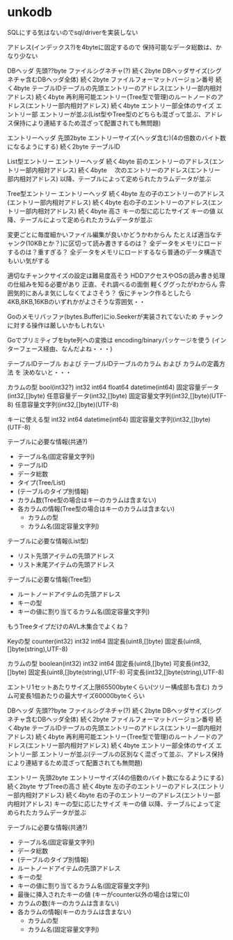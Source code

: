 # unkodb

SQLにする気はないのでsql/driverを実装しない

アドレス(インデックス?)を4byteに固定するので
保持可能なデータ総数は、かなり少ない

DBヘッダ
    先頭??byte  ファイルシグネチャ(?)
    続く2byte   DBヘッダサイズ(シグネチャ含むDBヘッダ全体)
    続く2byte   ファイルフォーマットバージョン番号
    続く4byte   テーブルIDテーブルの先頭エントリーのアドレス(エントリー部内相対アドレス)
    続く4byte   再利用可能エントリー(Tree型で管理)のルートノードのアドレス(エントリー部内相対アドレス)
    続く4byte   エントリー部全体のサイズ
エントリー部
    エントリーが並ぶ(List型やTree型のどちらも混ざって並ぶ、アドレス保持により連結するため混ざって配置されても無問題)
    

エントリーヘッダ
    先頭2byte    エントリーサイズ(ヘッダ含む)(4の倍数のバイト数になるようにする)
    続く2byte    テーブルID

List型エントリー
    エントリーヘッダ
    続く4byte    前のエントリーのアドレス(エントリー部内相対アドレス)
    続く4byte  　次のエントリーのアドレス(エントリー部内相対アドレス)
    以降、テーブルによって定められたカラムデータが並ぶ

Tree型エントリー
    エントリーヘッダ
    続く4byte                左の子のエントリーのアドレス(エントリー部内相対アドレス)
    続く4byte                右の子のエントリーのアドレス(エントリー部内相対アドレス)
    続く4byte                高さ
    キーの型に応じたサイズ   キーの値
    以降、テーブルによって定められたカラムデータが並ぶ



変更ごとに毎度細かいファイル編集が良いかどうかわからん
たとえば適当なチャンク(10KBとか？)に区切って読み書きするのは？
全データをメモリにロードするのは？重すぎる？
全データをメモリにロードするなら普通のデータ構造でもいい気がする

適切なチャンクサイズの設定は難易度高そう
HDDアクセスやOSの読み書き処理の仕組みを知る必要があり
正直、それ調べるの面倒
軽くググったがわからん
雰囲気的にあんま気にしなくてよさそう？
仮にチャンク作るとしたら4KB,8KB,16KBのいずれかがよさそうな雰囲気・・

Goのメモリバッファ(bytes.Buffer)にio.Seekerが実装されてないため
チャンクに対する操作は厳しいかもしれない

Goでプリミティブをbyte列への変換は
encoding/binaryパッケージを使う
(インターフェース経由、なんだよね・・・)

テーブルIDテーブル
および
テーブルIDテーブルのカラム
および
カラムの定義方法
を
決めないと・・・



カラムの型
bool(int32?)
int32
int64
float64
datetime(int64)
固定容量データ(int32,[]byte)
任意容量データ(int32,[]byte)
固定容量文字列(int32,[]byte)(UTF-8)
任意容量文字列(int32,[]byte)(UTF-8)


キーに使える型
int32
int64
datetime(int64)
固定容量文字列(int32,[]byte)(UTF-8)



テーブルに必要な情報(共通?)
 - テーブル名(固定容量文字列)
 - テーブルID
 - データ総数
 - タイプ(Tree/List)
 - (テーブルのタイプ別情報)
 - カラム数(Tree型の場合はキーのカラムは含まない)
 - 各カラムの情報(Tree型の場合はキーのカラムは含まない)
    + カラムの型
    + カラム名(固定容量文字列)
 
テーブルに必要な情報(List型)
 - リスト先頭アイテムの先頭アドレス
 - リスト末尾アイテムの先頭アドレス

テーブルに必要な情報(Tree型)
 - ルートノードアイテムの先頭アドレス
 - キーの型
 - キーの値に割り当てるカラム名(固定容量文字列)





もうTreeタイプだけのAVL木集合でよくね？





Keyの型
counter(int32)
int32
int64
固定長(uint8,[]byte)
固定長(uint8,[]byte(string),UTF-8)

カラムの型
boolean(int32)
int32
int64
固定長(uint8,[]byte)
可変長(int32,[]byte)
固定長(uint8,[]byte(string),UTF-8)
可変長(int32,[]byte(string),UTF-8)


エントリ1セットあたりサイズ上限65500byteくらい(ツリー構成部も含む)
カラム可変長1個あたりの最大サイズ60000byteくらい




DBヘッダ
    先頭??byte  ファイルシグネチャ(?)
    続く2byte   DBヘッダサイズ(シグネチャ含むDBヘッダ全体)
    続く2byte   ファイルフォーマットバージョン番号
    続く4byte   テーブルIDテーブルの先頭エントリーのアドレス(エントリー部内相対アドレス)
    続く4byte   再利用可能エントリー(Tree型で管理)のルートノードのアドレス(エントリー部内相対アドレス)
    続く4byte   エントリー部全体のサイズ
エントリー部
    エントリーが並ぶ(テーブルの区別なく混ざって並ぶ、アドレス保持により連結するため混ざって配置されても無問題)


エントリー
    先頭2byte                エントリーサイズ(4の倍数のバイト数になるようにする)
    続く2byte                サブTreeの高さ
    続く4byte                左の子のエントリーのアドレス(エントリー部内相対アドレス)
    続く4byte                右の子のエントリーのアドレス(エントリー部内相対アドレス)
    キーの型に応じたサイズ   キーの値
    以降、テーブルによって定められたカラムデータが並ぶ


テーブルに必要な情報(共通?)
 - テーブル名(固定容量文字列)
 - データ総数
 - (テーブルのタイプ別情報)
 - ルートノードアイテムの先頭アドレス
 - キーの型
 - キーの値に割り当てるカラム名(固定容量文字列)
 - 最後に挿入されたキーの値 (キーがcounter以外の場合は常に0)
 - カラムの数(キーのカラムは含まない)
 - 各カラムの情報(キーのカラムは含まない)
    + カラムの型
    + カラム名(固定容量文字列)
 

